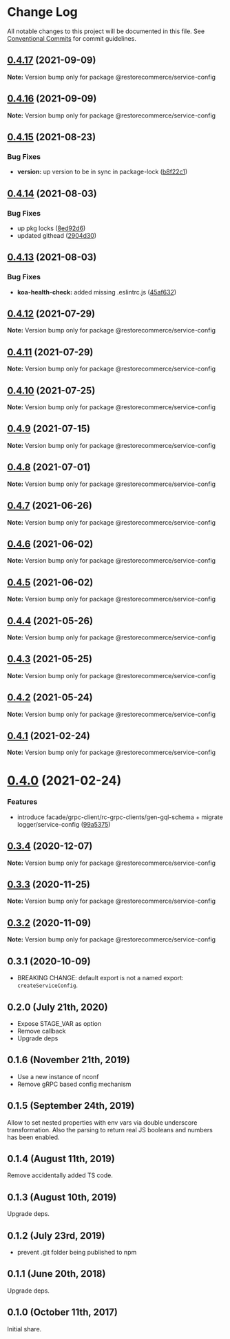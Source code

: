 # Change Log

All notable changes to this project will be documented in this file.
See [Conventional Commits](https://conventionalcommits.org) for commit guidelines.

## [0.4.17](https://github.com/restorecommerce/libs/compare/@restorecommerce/service-config@0.4.16...@restorecommerce/service-config@0.4.17) (2021-09-09)

**Note:** Version bump only for package @restorecommerce/service-config





## [0.4.16](https://github.com/restorecommerce/libs/compare/@restorecommerce/service-config@0.4.15...@restorecommerce/service-config@0.4.16) (2021-09-09)

**Note:** Version bump only for package @restorecommerce/service-config





## [0.4.15](https://github.com/restorecommerce/libs/compare/@restorecommerce/service-config@0.4.14...@restorecommerce/service-config@0.4.15) (2021-08-23)


### Bug Fixes

* **version:** up version to be in sync in package-lock ([b8f22c1](https://github.com/restorecommerce/libs/commit/b8f22c1268ee2af4beff7d88bda30f197896e3d2))





## [0.4.14](https://github.com/restorecommerce/libs/compare/@restorecommerce/service-config@0.4.13...@restorecommerce/service-config@0.4.14) (2021-08-03)


### Bug Fixes

* up pkg locks ([8ed92d6](https://github.com/restorecommerce/libs/commit/8ed92d613b9a095e4b5066056ac566e5dbcf1472))
* updated githead ([2904d30](https://github.com/restorecommerce/libs/commit/2904d30e5773dc8a87c01a08ff6481f99d692354))





## [0.4.13](https://github.com/restorecommerce/libs/compare/@restorecommerce/service-config@0.4.12...@restorecommerce/service-config@0.4.13) (2021-08-03)


### Bug Fixes

* **koa-health-check:** added missing .eslintrc.js ([45af632](https://github.com/restorecommerce/libs/commit/45af632955d2dd448e7a27f4e8c4b971412cd004))





## [0.4.12](https://github.com/restorecommerce/libs/compare/@restorecommerce/service-config@0.4.11...@restorecommerce/service-config@0.4.12) (2021-07-29)

**Note:** Version bump only for package @restorecommerce/service-config





## [0.4.11](https://github.com/restorecommerce/libs/compare/@restorecommerce/service-config@0.4.10...@restorecommerce/service-config@0.4.11) (2021-07-29)

**Note:** Version bump only for package @restorecommerce/service-config





## [0.4.10](https://github.com/restorecommerce/libs/compare/@restorecommerce/service-config@0.4.9...@restorecommerce/service-config@0.4.10) (2021-07-25)

**Note:** Version bump only for package @restorecommerce/service-config





## [0.4.9](https://github.com/restorecommerce/libs/compare/@restorecommerce/service-config@0.4.8...@restorecommerce/service-config@0.4.9) (2021-07-15)

**Note:** Version bump only for package @restorecommerce/service-config





## [0.4.8](https://github.com/restorecommerce/libs/compare/@restorecommerce/service-config@0.4.7...@restorecommerce/service-config@0.4.8) (2021-07-01)

**Note:** Version bump only for package @restorecommerce/service-config





## [0.4.7](https://github.com/restorecommerce/libs/compare/@restorecommerce/service-config@0.4.6...@restorecommerce/service-config@0.4.7) (2021-06-26)

**Note:** Version bump only for package @restorecommerce/service-config





## [0.4.6](https://github.com/restorecommerce/libs/compare/@restorecommerce/service-config@0.4.5...@restorecommerce/service-config@0.4.6) (2021-06-02)

**Note:** Version bump only for package @restorecommerce/service-config





## [0.4.5](https://github.com/restorecommerce/libs/compare/@restorecommerce/service-config@0.4.4...@restorecommerce/service-config@0.4.5) (2021-06-02)

**Note:** Version bump only for package @restorecommerce/service-config





## [0.4.4](https://github.com/restorecommerce/libs/compare/@restorecommerce/service-config@0.4.3...@restorecommerce/service-config@0.4.4) (2021-05-26)

**Note:** Version bump only for package @restorecommerce/service-config





## [0.4.3](https://github.com/restorecommerce/libs/compare/@restorecommerce/service-config@0.4.2...@restorecommerce/service-config@0.4.3) (2021-05-25)

**Note:** Version bump only for package @restorecommerce/service-config





## [0.4.2](https://github.com/restorecommerce/libs/compare/@restorecommerce/service-config@0.4.1...@restorecommerce/service-config@0.4.2) (2021-05-24)

**Note:** Version bump only for package @restorecommerce/service-config





## [0.4.1](https://github.com/restorecommerce/libs/compare/@restorecommerce/service-config@0.4.0...@restorecommerce/service-config@0.4.1) (2021-02-24)

**Note:** Version bump only for package @restorecommerce/service-config





# [0.4.0](https://github.com/restorecommerce/libs/compare/@restorecommerce/service-config@0.3.4...@restorecommerce/service-config@0.4.0) (2021-02-24)


### Features

* introduce facade/grpc-client/rc-grpc-clients/gen-gql-schema + migrate logger/service-config ([99a5375](https://github.com/restorecommerce/libs/commit/99a53754c7a4b27c77f81c6560a3c2aa26a03b2e))





## [0.3.4](https://github.com/restorecommerce/libs/compare/@restorecommerce/service-config@0.3.3...@restorecommerce/service-config@0.3.4) (2020-12-07)

**Note:** Version bump only for package @restorecommerce/service-config





## [0.3.3](https://github.com/restorecommerce/libs/compare/@restorecommerce/service-config@0.3.2...@restorecommerce/service-config@0.3.3) (2020-11-25)

**Note:** Version bump only for package @restorecommerce/service-config





## [0.3.2](https://github.com/restorecommerce/libs/compare/@restorecommerce/service-config@0.3.1...@restorecommerce/service-config@0.3.2) (2020-11-09)

**Note:** Version bump only for package @restorecommerce/service-config





## 0.3.1 (2020-10-09)

- BREAKING CHANGE: default export is not a named export: `createServiceConfig`.

## 0.2.0 (July 21th, 2020)

- Expose STAGE_VAR as option
- Remove callback
- Upgrade deps

## 0.1.6 (November 21th, 2019)

- Use a new instance of nconf
- Remove gRPC based config mechanism

## 0.1.5 (September 24th, 2019)

Allow to set nested properties with env vars via double underscore transformation.
Also the parsing to return real JS booleans and numbers has been enabled.

## 0.1.4 (August 11th, 2019)

Remove accidentally added TS code.

## 0.1.3 (August 10th, 2019)

Upgrade deps.

## 0.1.2 (July 23rd, 2019)

- prevent .git folder being published to npm

## 0.1.1 (June 20th, 2018)

Upgrade deps.

## 0.1.0 (October 11th, 2017)

Initial share.
